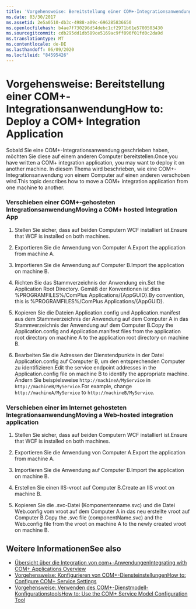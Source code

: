 ```yaml
---
title: 'Vorgehensweise: Bereitstellung einer COM+-Integrationsanwendung'
ms.date: 03/30/2017
ms.assetid: 2e5a0510-db3c-4988-a09c-696285836650
ms.openlocfilehash: b4ae7f730296d54debc1cf2971b61e5700503430
ms.sourcegitcommit: cdb295dd1db589ce5169ac9ff096f01fd0c2da9d
ms.translationtype: MT
ms.contentlocale: de-DE
ms.lasthandoff: 06/09/2020
ms.locfileid: "84595426"
---
```

# <a name="how-to-deploy-a-com-integration-application"></a><span data-ttu-id="99314-102">Vorgehensweise: Bereitstellung einer COM+-Integrationsanwendung</span><span class="sxs-lookup"><span data-stu-id="99314-102">How to: Deploy a COM+ Integration Application</span></span>
<span data-ttu-id="99314-103">Sobald Sie eine COM+-Integrationsanwendung geschrieben haben, möchten Sie diese auf einem anderen Computer bereitstellen.</span><span class="sxs-lookup"><span data-stu-id="99314-103">Once you have written a COM+ integration application, you may want to deploy it on another machine.</span></span> <span data-ttu-id="99314-104">In diesem Thema wird beschrieben, wie eine COM+-Integrationsanwendung von einem Computer auf einen anderen verschoben wird.</span><span class="sxs-lookup"><span data-stu-id="99314-104">This topic describes how to move a COM+ integration application from one machine to another.</span></span>  
  
### <a name="moving-a-com-hosted-integration-app"></a><span data-ttu-id="99314-105">Verschieben einer COM+-gehosteten Integrationsanwendung</span><span class="sxs-lookup"><span data-stu-id="99314-105">Moving a COM+ hosted Integration App</span></span>  
  
1. <span data-ttu-id="99314-106">Stellen Sie sicher, dass auf beiden Computern WCF installiert ist.</span><span class="sxs-lookup"><span data-stu-id="99314-106">Ensure that WCF is installed on both machines.</span></span>  
  
2. <span data-ttu-id="99314-107">Exportieren Sie die Anwendung von Computer A.</span><span class="sxs-lookup"><span data-stu-id="99314-107">Export the application from machine A.</span></span>  
  
3. <span data-ttu-id="99314-108">Importieren Sie die Anwendung auf Computer B.</span><span class="sxs-lookup"><span data-stu-id="99314-108">Import the application on machine B.</span></span>  
  
4. <span data-ttu-id="99314-109">Richten Sie das Stammverzeichnis der Anwendung ein.</span><span class="sxs-lookup"><span data-stu-id="99314-109">Set the Application Root Directory.</span></span> <span data-ttu-id="99314-110">Gemäß der Konventionen ist dies %PROGRAMFILES%/ComPlus Applications/{AppGUID}.</span><span class="sxs-lookup"><span data-stu-id="99314-110">By convention, this is %PROGRAMFILES%/ComPlus Applications/{AppGUID}.</span></span>  
  
5. <span data-ttu-id="99314-111">Kopieren Sie die Dateien Application.config und Application.manifest aus dem Stammverzeichnis der Anwendung auf dem Computer A in das Stammverzeichnis der Anwendung auf dem Computer B.</span><span class="sxs-lookup"><span data-stu-id="99314-111">Copy the Application.config and Application.manifest files from the application root directory on machine A to the application root directory on machine B.</span></span>  
  
6. <span data-ttu-id="99314-112">Bearbeiten Sie die Adressen der Dienstendpunkte in der Datei Application.config auf Computer B, um den entsprechenden Computer zu identifizieren.</span><span class="sxs-lookup"><span data-stu-id="99314-112">Edit the service endpoint addresses in the Application.config file on machine B to identify the appropriate machine.</span></span> <span data-ttu-id="99314-113">Ändern Sie beispielsweise `http://machineA/MyService` in `http://machineB/MyService`.</span><span class="sxs-lookup"><span data-stu-id="99314-113">For example, change `http://machineA/MyService` to `http://machineB/MyService`.</span></span>  
  
### <a name="moving-a-web-hosted-integration-application"></a><span data-ttu-id="99314-114">Verschieben einer im Internet gehosteten Integrationsanwendung</span><span class="sxs-lookup"><span data-stu-id="99314-114">Moving a Web-hosted integration application</span></span>  
  
1. <span data-ttu-id="99314-115">Stellen Sie sicher, dass auf beiden Computern WCF installiert ist.</span><span class="sxs-lookup"><span data-stu-id="99314-115">Ensure that WCF is installed on both machines.</span></span>  
  
2. <span data-ttu-id="99314-116">Exportieren Sie die Anwendung von Computer A.</span><span class="sxs-lookup"><span data-stu-id="99314-116">Export the application from machine A.</span></span>  
  
3. <span data-ttu-id="99314-117">Importieren Sie die Anwendung auf Computer B.</span><span class="sxs-lookup"><span data-stu-id="99314-117">Import the application on machine B.</span></span>  
  
4. <span data-ttu-id="99314-118">Erstellen Sie einen IIS-vroot auf Computer B.</span><span class="sxs-lookup"><span data-stu-id="99314-118">Create an IIS vroot on machine B.</span></span>  
  
5. <span data-ttu-id="99314-119">Kopieren Sie die .svc-Datei (Komponentenname.svc) und die Datei Web.config vom vroot auf dem Computer A in das neu erstellte vroot auf Computer B.</span><span class="sxs-lookup"><span data-stu-id="99314-119">Copy the .svc file (componentName.svc) and the Web.config file from the vroot on machine A to the newly created vroot on machine B.</span></span>  
  
## <a name="see-also"></a><span data-ttu-id="99314-120">Weitere Informationen</span><span class="sxs-lookup"><span data-stu-id="99314-120">See also</span></span>

- [<span data-ttu-id="99314-121">Übersicht über die Integration von com+-Anwendungen</span><span class="sxs-lookup"><span data-stu-id="99314-121">Integrating with COM+ Applications Overview</span></span>](integrating-with-com-plus-applications-overview.md)
- [<span data-ttu-id="99314-122">Vorgehensweise: Konfigurieren von COM+-Diensteinstellungen</span><span class="sxs-lookup"><span data-stu-id="99314-122">How to: Configure COM+ Service Settings</span></span>](how-to-configure-com-service-settings.md)
- [<span data-ttu-id="99314-123">Vorgehensweise: Verwenden des COM+-Dienstmodell-Konfigurationstools</span><span class="sxs-lookup"><span data-stu-id="99314-123">How to: Use the COM+ Service Model Configuration Tool</span></span>](how-to-use-the-com-service-model-configuration-tool.md)
